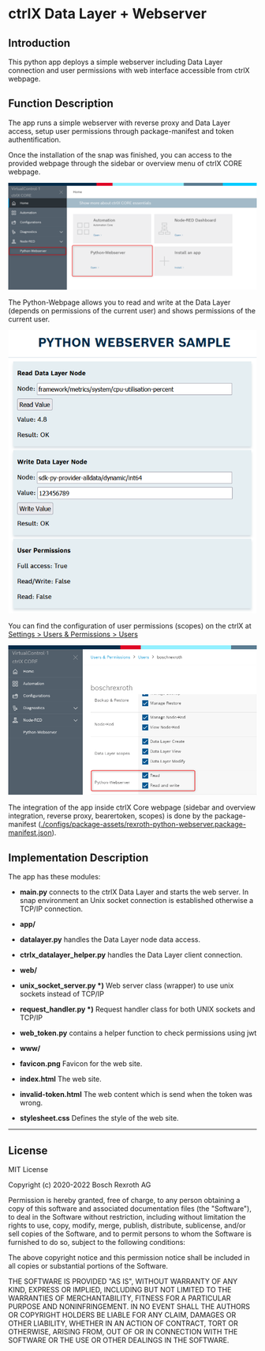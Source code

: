 # ctrlX Data Layer + Webserver

## Introduction

This python app deploys a simple webserver including Data Layer connection and user permissions with web interface accessible from ctrlX webpage.

## Function Description

The app runs a simple webserver with reverse proxy and Data Layer access, setup user permissions through package-manifest and token authentification.

Once the installation of the snap was finished, you can access to the provided webpage through the sidebar or overview menu of ctrlX CORE webpage.

![ctrlX Integration](docs/images/ctrlx_integration.png)


The Python-Webpage allows you to read and write at the Data Layer (depends on permissions of the current user) and shows permissions of the current user. 

![Python Webserver](docs/images/python_webserver.png)

You can find the configuration of user permissions (scopes) on the ctrlX at  <ins>Settings > Users & Permissions > Users</ins>

![ctrlX User Permissions](docs/images/ctrlx_userpermissions.png)

The integration of the app inside ctrlX Core webpage (sidebar and overview integration, reverse proxy, bearertoken, scopes) is done by the package-manifest (<ins>./configs/package-assets/rexroth-python-webserver.package-manifest.json</ins>). 

## Implementation Description

The app has these modules:

* __main.py__ connects to the ctrlX Data Layer and starts the web server. In snap environment an Unix socket connection is established otherwise a TCP/IP connection.

* __app/__
* __datalayer.py__ handles the Data Layer node data access.
* __ctrlx_datalayer_helper.py__ handles the Data Layer client connection.

* __web/__
* __unix_socket_server.py *)__ Web server class (wrapper) to use unix sockets instead of TCP/IP
* __request_handler.py *)__ Request handler class for both UNIX sockets and TCP/IP
* __web_token.py__  contains a helper function to check permissions using jwt
* __www/__
* __favicon.png__ Favicon for the web site.
* __index.html__ The web site.
* __invalid-token.html__ The web content which is send when the token was wrong.
* __stylesheet.css__ Defines the style of the web site.

___

## License

MIT License

Copyright (c) 2020-2022 Bosch Rexroth AG

Permission is hereby granted, free of charge, to any person obtaining a copy
of this software and associated documentation files (the "Software"), to deal
in the Software without restriction, including without limitation the rights
to use, copy, modify, merge, publish, distribute, sublicense, and/or sell
copies of the Software, and to permit persons to whom the Software is
furnished to do so, subject to the following conditions:

The above copyright notice and this permission notice shall be included in all
copies or substantial portions of the Software.

THE SOFTWARE IS PROVIDED "AS IS", WITHOUT WARRANTY OF ANY KIND, EXPRESS OR
IMPLIED, INCLUDING BUT NOT LIMITED TO THE WARRANTIES OF MERCHANTABILITY,
FITNESS FOR A PARTICULAR PURPOSE AND NONINFRINGEMENT. IN NO EVENT SHALL THE
AUTHORS OR COPYRIGHT HOLDERS BE LIABLE FOR ANY CLAIM, DAMAGES OR OTHER
LIABILITY, WHETHER IN AN ACTION OF CONTRACT, TORT OR OTHERWISE, ARISING FROM,
OUT OF OR IN CONNECTION WITH THE SOFTWARE OR THE USE OR OTHER DEALINGS IN THE
SOFTWARE.
